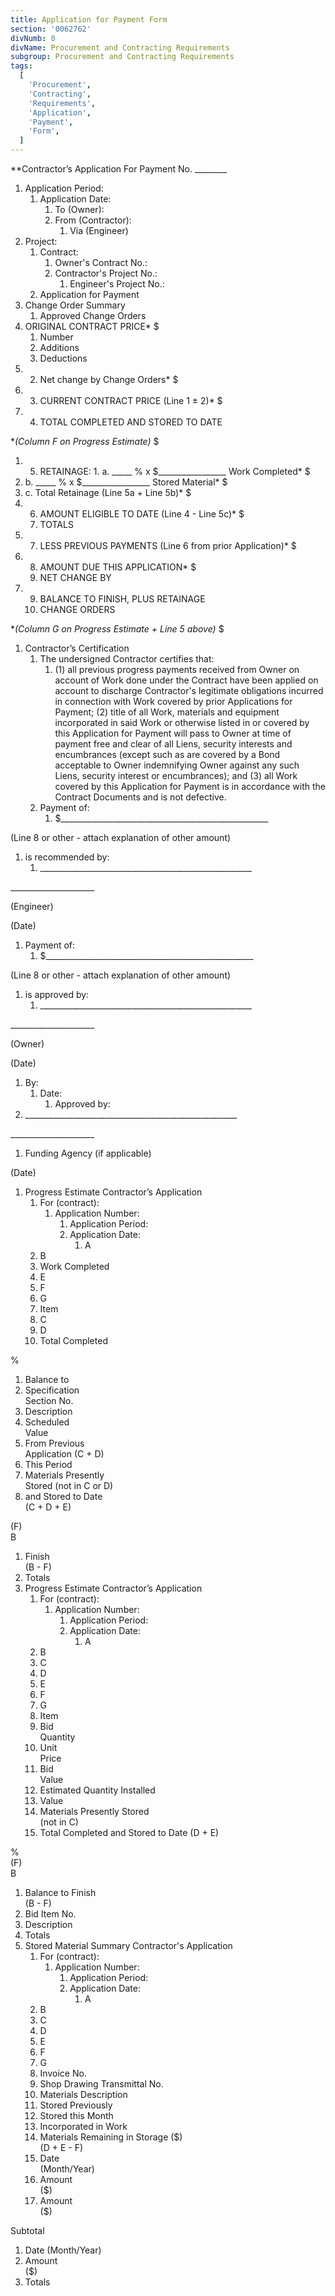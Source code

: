 ```yaml
---
title: Application for Payment Form
section: '0062762'
divNumb: 0
divName: Procurement and Contracting Requirements
subgroup: Procurement and Contracting Requirements
tags:
  [
    'Procurement',
    'Contracting',
    'Requirements',
    'Application',
    'Payment',
    'Form',
  ]
---
```


\*\*Contractor’s Application For Payment No. \_\_\_\_\_\_\_\_

1.  Application Period:
    1. Application Date:
       1. To (Owner):
       1. From (Contractor):
          1. Via (Engineer)
1.  Project:
    1. Contract:
       1. Owner's Contract No.:
       1. Contractor's Project No.:
          1. Engineer's Project No.:
    1. Application for Payment
1.  Change Order Summary
    1.  Approved Change Orders
1.  ORIGINAL CONTRACT PRICE\*
    $
    1.  Number
    1.  Additions
    1.  Deductions
1.  2.  Net change by Change Orders\*
        $
1.  3.  CURRENT CONTRACT PRICE (Line 1 ± 2)\*
        $
1.  4.  TOTAL COMPLETED AND STORED TO DATE

\*_(Column F on Progress Estimate)_
$

1. 5. RETAINAGE: 1. a. \_\_\_\_\_ % x $\_\_\_\_\_\_\_\_\_\_\_\_\_\_\_\_\_ Work Completed*
$
1. b. \_\_\_\_\_ % x $\_\_\_\_\_\_\_\_\_\_\_\_\_\_\_\_\_ Stored Material*
$
1. c. Total Retainage (Line 5a + Line 5b)\*
   $
1. 6. AMOUNT ELIGIBLE TO DATE (Line 4 - Line 5c)\*
      $
   1. TOTALS
1. 7. LESS PREVIOUS PAYMENTS (Line 6 from prior Application)\*
      $
1. 8. AMOUNT DUE THIS APPLICATION\*
      $
   1. NET CHANGE BY
1. 9. BALANCE TO FINISH, PLUS RETAINAGE
   1. CHANGE ORDERS

\*_(Column G on Progress Estimate + Line 5 above)_
$

1. Contractor’s Certification
   1. The undersigned Contractor certifies that:
      1. (1) all previous progress payments received from Owner on account of Work done under the Contract have been applied on account to discharge Contractor's legitimate obligations incurred in connection with Work covered by prior Applications for Payment; (2) title of all Work, materials and equipment incorporated in said Work or otherwise listed in or covered by this Application for Payment will pass to Owner at time of payment free and clear of all Liens, security interests and encumbrances (except such as are covered by a Bond acceptable to Owner indemnifying Owner against any such Liens, security interest or encumbrances); and (3) all Work covered by this Application for Payment is in accordance with the Contract Documents and is not defective.
   1. Payment of:
      1. $\_\_\_\_\_\_\_\_\_\_\_\_\_\_\_\_\_\_\_\_\_\_\_\_\_\_\_\_\_\_\_\_\_\_\_\_\_\_\_\_\_\_\_\_\_\_\_\_\_\_\_\_

(Line 8 or other - attach explanation of other amount)

1.  is recommended by:
    1. \_\_\_\_\_\_\_\_\_\_\_\_\_\_\_\_\_\_\_\_\_\_\_\_\_\_\_\_\_\_\_\_\_\_\_\_\_\_\_\_\_\_\_\_\_\_\_\_\_\_\_\_\_

\_\_\_\_\_\_\_\_\_\_\_\_\_\_\_\_\_\_\_\_\_

(Engineer)

(Date)

1.  Payment of:
    1. $\_\_\_\_\_\_\_\_\_\_\_\_\_\_\_\_\_\_\_\_\_\_\_\_\_\_\_\_\_\_\_\_\_\_\_\_\_\_\_\_\_\_\_\_\_\_\_\_\_\_\_\_

(Line 8 or other - attach explanation of other amount)

1.  is approved by:
    1. \_\_\_\_\_\_\_\_\_\_\_\_\_\_\_\_\_\_\_\_\_\_\_\_\_\_\_\_\_\_\_\_\_\_\_\_\_\_\_\_\_\_\_\_\_\_\_\_\_\_\_\_\_

\_\_\_\_\_\_\_\_\_\_\_\_\_\_\_\_\_\_\_\_\_

(Owner)

(Date)

1. By:
   1. Date:
      1. Approved by:
1. \_\_\_\_\_\_\_\_\_\_\_\_\_\_\_\_\_\_\_\_\_\_\_\_\_\_\_\_\_\_\_\_\_\_\_\_\_\_\_\_\_\_\_\_\_\_\_\_\_\_\_\_\_

\_\_\_\_\_\_\_\_\_\_\_\_\_\_\_\_\_\_\_\_\_

1.  Funding Agency (if applicable)

(Date)

1. Progress Estimate Contractor’s Application
   1. For (contract):
      1. Application Number:
         1. Application Period:
         1. Application Date:
            1. A
   1. B
   1. Work Completed
   1. E
   1. F
   1. G
   1. Item
   1. C
   1. D
   1. Total Completed

%

1.  Balance to
1.  Specification  
    Section No.
1.  Description
1.  Scheduled  
    Value
1.  From Previous  
    Application (C + D)
1.  This Period
1.  Materials Presently  
    Stored (not in C or D)
1.  and Stored to Date  
    (C + D + E)

(F)  
B

1.  Finish  
    (B - F)
1.  Totals
1.  Progress Estimate Contractor’s Application
    1.  For (contract):
        1. Application Number:
           1. Application Period:
           1. Application Date:
              1. A
    1.  B
    1.  C
    1.  D
    1.  E
    1.  F
    1.  G
    1.  Item
    1.  Bid  
        Quantity
    1.  Unit  
        Price
    1.  Bid  
        Value
    1.  Estimated Quantity Installed
    1.  Value
    1.  Materials Presently Stored  
        (not in C)
    1.  Total Completed and Stored to Date (D + E)

%  
(F)  
B

1.  Balance to Finish  
    (B - F)
1.  Bid Item No.
1.  Description
1.  Totals
1.  Stored Material Summary Contractor's Application
    1.  For (contract):
        1. Application Number:
           1. Application Period:
           1. Application Date:
              1. A
    1.  B
    1.  C
    1.  D
    1.  E
    1.  F
    1.  G
    1.  Invoice No.
    1.  Shop Drawing Transmittal No.
    1.  Materials Description
    1.  Stored Previously
    1.  Stored this Month
    1.  Incorporated in Work
    1.  Materials Remaining in Storage ($)  
        (D + E - F)
    1.  Date  
        (Month/Year)
    1.  Amount  
        ($)
    1.  Amount  
        ($)

Subtotal

1.  Date (Month/Year)
1.  Amount  
    ($)
1.  Totals
